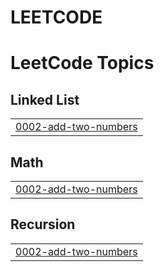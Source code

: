 # LEETCODE
<!---LeetCode Topics Start-->
# LeetCode Topics
## Linked List
|  |
| ------- |
| [0002-add-two-numbers](https://github.com/manglam09/LEETCODE/tree/master/0002-add-two-numbers) |
## Math
|  |
| ------- |
| [0002-add-two-numbers](https://github.com/manglam09/LEETCODE/tree/master/0002-add-two-numbers) |
## Recursion
|  |
| ------- |
| [0002-add-two-numbers](https://github.com/manglam09/LEETCODE/tree/master/0002-add-two-numbers) |
<!---LeetCode Topics End-->